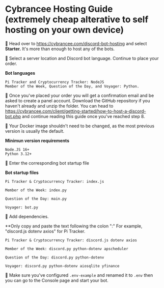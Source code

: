 # Cybrancee Hosting Guide (extremely cheap alterative to self hosting on your own device)

🔹 Head over to https://cybrancee.com/discord-bot-hosting and select **Starter.**
It's more than enough to host any of the bots. 

🔹 Select a server location and Discord bot language. Continue to place your order.

**Bot languages**
```
Pi Tracker and Cryptocurrency Tracker: NodeJS
Member of the Week, Question of the Day, and Voyager: Python.
```

🔹 Once you've placed your order you will get a confirmation email and be asked to create a panel account. Download the GitHub repository if you haven't already and unzip the folder. You can head to https://cybrancee.com/client/getting-started/how-to-host-a-discord-bot.php and continue reading this guide once you've reached step 8. 

🔹 Your Docker image shouldn't need to be changed, as the most previous version is usually the default.

**Minimun version requirements**
```
Node.JS 16+ 
Python 3.12+
```


🔹 Enter the corresponding bot startup file

**Bot startup files**
```
Pi Tracker & Cryptocurrency Tracker: index.js

Member of the Week: index.py

Question of the Day: main.py

Voyager: bot.py
```

🔹 Add dependencies. 

**Only copy and paste the text following the colon ":" For example, "discord.js dotenv axios" for Pi Tracker.
```
Pi Tracker & Cryptocurrency Tracker: discord.js dotenv axios

Member of the Week: discord.py python-dotenv apscheduler

Question of the Day: discord.py python-dotenv

Voyager: discord.py python-dotenv aiosqlite yfinance
```

🔹 Make sure you've configured `.env-example` and renamed it to `.env` then you can go to the Console page and start your bot.